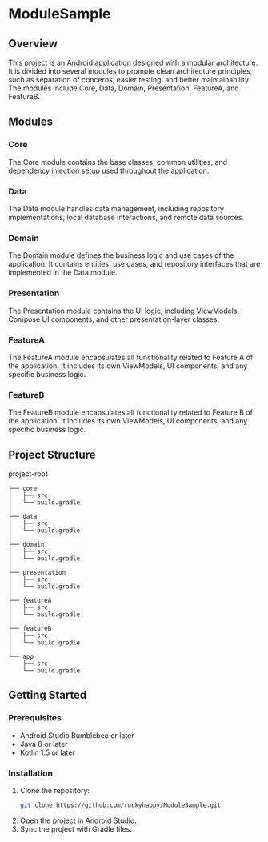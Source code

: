 # ModuleSample

## Overview
This project is an Android application designed with a modular architecture. It is divided into several modules to promote clean architecture principles, such as separation of concerns, easier testing, and better maintainability. The modules include Core, Data, Domain, Presentation, FeatureA, and FeatureB.

## Modules

### Core
The Core module contains the base classes, common utilities, and dependency injection setup used throughout the application.

### Data
The Data module handles data management, including repository implementations, local database interactions, and remote data sources.

### Domain
The Domain module defines the business logic and use cases of the application. It contains entities, use cases, and repository interfaces that are implemented in the Data module.

### Presentation
The Presentation module contains the UI logic, including ViewModels, Compose UI components, and other presentation-layer classes.

### FeatureA
The FeatureA module encapsulates all functionality related to Feature A of the application. It includes its own ViewModels, UI components, and any specific business logic.

### FeatureB
The FeatureB module encapsulates all functionality related to Feature B of the application. It includes its own ViewModels, UI components, and any specific business logic.

## Project Structure
project-root
```│
├── core
│   ├── src
│   └── build.gradle
│
├── data
│   ├── src
│   └── build.gradle
│
├── domain
│   ├── src
│   └── build.gradle
│
├── presentation
│   ├── src
│   └── build.gradle
│
├── featureA
│   ├── src
│   └── build.gradle
│
├── featureB
│   ├── src
│   └── build.gradle
│
└── app
    ├── src
    └── build.gradle
```

## Getting Started

### Prerequisites
- Android Studio Bumblebee or later
- Java 8 or later
- Kotlin 1.5 or later

### Installation
1. Clone the repository:
   ```bash
   git clone https://github.com/rockyhappy/ModuleSample.git
2. Open the project in Android Studio.
3. Sync the project with Gradle files.
